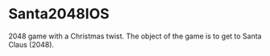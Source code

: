 # Santa2048IOS

2048 game with a Christmas twist.  The object of the game is to get to Santa Claus (2048).
